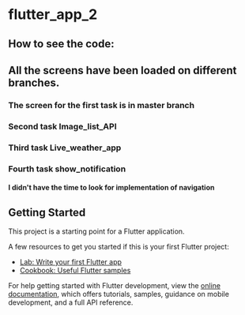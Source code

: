 # flutter_app_2
## How to see the code:
## All the screens have been loaded on different branches.
### The screen for the first task is in master branch
### Second task Image_list_API
### Third task Live_weather_app
### Fourth task show_notification
#### I didn't have the time to look for implementation of navigation
## Getting Started

This project is a starting point for a Flutter application.

A few resources to get you started if this is your first Flutter project:

- [Lab: Write your first Flutter app](https://docs.flutter.dev/get-started/codelab)
- [Cookbook: Useful Flutter samples](https://docs.flutter.dev/cookbook)

For help getting started with Flutter development, view the
[online documentation](https://docs.flutter.dev/), which offers tutorials,
samples, guidance on mobile development, and a full API reference.


